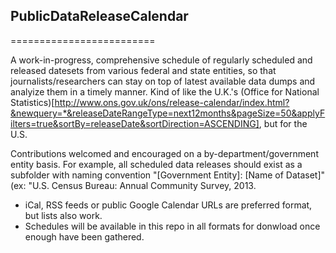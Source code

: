 ## PublicDataReleaseCalendar
=========================

A work-in-progress, comprehensive schedule of regularly scheduled and released datesets from various federal and state entities, so that journalists/researchers can stay on top of latest available data dumps and analyize them in a timely manner. Kind of like the U.K.'s (Office for National Statistics)[http://www.ons.gov.uk/ons/release-calendar/index.html?&newquery=*&releaseDateRangeType=next12months&pageSize=50&applyFilters=true&sortBy=releaseDate&sortDirection=ASCENDING], but for the U.S.

Contributions welcomed and encouraged on a by-department/government entity basis. For example, all scheduled data releases should exist as a subfolder with naming convention "[Government Entity]: [Name of Dataset]" (ex: "U.S. Census Bureau: Annual Community Survey, 2013. 

+ iCal, RSS feeds or public Google Calendar URLs are preferred format, but lists also work.
+ Schedules will be available in this repo in all formats for donwload once enough have been gathered.

